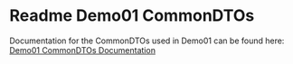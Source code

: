 # Readme Demo01 CommonDTOs

Documentation for the CommonDTOs used in Demo01 can be found here: [Demo01 CommonDTOs Documentation](Documentation/Details.html)